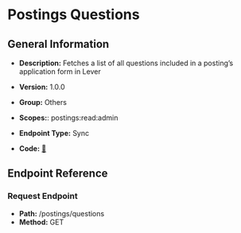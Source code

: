 # Postings Questions

## General Information

- **Description:** Fetches a list of all questions included in a posting’s application form in Lever

- **Version:** 1.0.0
- **Group:** Others
- **Scopes:**: postings:read:admin
- **Endpoint Type:** Sync
- **Code:** [🔗](https://github.com/NangoHQ/integration-templates/tree/main/integrations/lever-sandbox/syncs/postings-questions.ts)

## Endpoint Reference

### Request Endpoint

- **Path:** /postings/questions
- **Method:** GET
